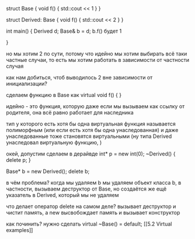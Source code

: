 struct Base {
void f() {
std::cout << 1
}
}

struct Derived: Base {
void f() {
std::cout << 2
}
}

int main() {
Derived d;
Base& b = d;
b.f()
будет 1

}


но мы хотим 2 по сути, потому что идейно мы хотим выбирать всё таки частные случаи, то есть мы хотим работать в зависимости от частности случая

как нам добиться, чтоб выводилось 2 вне зависимости от инициализации?

сделаем функцию в Base как
virtual void f() {
}

идейно - это функция, которую даже если мы вызываем как ссылку от родителя, она всё равно работает для наследника

тип у которого есть хотя бы одна виртуальная функция называется полиморфным (или если есть хотя бы одна унаследованная) и даже унаследованные тоже становятся виртуальными (ну типа Derived унаследовал виртуальную функцию, )

окей, допустим сделаем в дерайвде
int* p = new int(0);
~Derived() {
delete p;
}

Base* b = new Derived();
delete b;

в чём проблема? когда мы удаляем b мы удаляем объект класса b, в частности, вызываем деструктор от Base, но создаётся же ещё указатель в Derived, который мы не удаляем

что делает оператор delete на самом деле?
вызывает деструктор и чистит память, а new высвобождает память и вызывает конструктор

как починить?
нужно сделать virtual ~Base() = default;
[[5.2 Virtual examples]]
